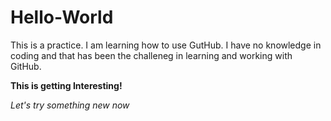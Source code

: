 # Hello-World
This is a practice. I am learning how to use GutHub.
I have no knowledge in coding and that has been the challeneg in learning and working with GitHub.

****This is getting Interesting!****

*Let's try something new now*
